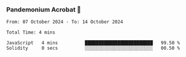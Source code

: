 ### Pandemonium Acrobat 🤸

<!--START_SECTION:waka-->

```all_time
From: 07 October 2024 - To: 14 October 2024

Total Time: 4 mins

JavaScript   4 mins          █████████████████████████   99.50 %
Solidity     0 secs          ░░░░░░░░░░░░░░░░░░░░░░░░░   00.50 %
```

<!--END_SECTION:waka-->
